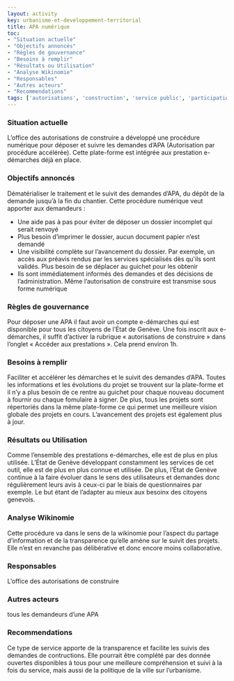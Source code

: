 ```yaml
---
layout: activity
key: urbanisme-et-developpement-territorial
title: APA numérique
toc:
- "Situation actuelle"
- "Objectifs annoncés"
- "Règles de gouvernance"
- "Besoins à remplir"
- "Résultats ou Utilisation"
- "Analyse Wikinomie"
- "Responsables"
- "Autres acteurs"
- "Recommendations"
tags: ['autorisations', 'construction', 'service public', 'participation']
---
```


### Situation actuelle

L’office des autorisations de construire a développé une procédure numérique pour déposer et suivre les demandes d’APA (Autorisation par procédure accélérée). Cette plate-forme est intégrée aux prestation e-démarches déjà en place. 


### Objectifs annoncés

Dématérialiser le traitement et le suivit des demandes d’APA, du dépôt de la demande jusqu’à la fin du chantier. Cette procédure numérique veut apporter aux demandeurs :

* 	Une aide pas à pas pour éviter de déposer un dossier incomplet qui serait renvoyé
* 	Plus besoin d’imprimer le dossier, aucun document papier n’est demandé
* 	Une visibilité complète sur l’avancement du dossier. Par exemple, un accès aux préavis rendus par les services spécialisés dès qu'ils sont validés. Plus besoin de se déplacer au guichet pour les obtenir
* 	Ils sont immédiatement informés des demandes et des décisions de l’administration. Même l’autorisation de construire est transmise sous forme numérique


### Règles de gouvernance

Pour déposer une APA il faut avoir un compte e-démarches qui est disponible pour tous les citoyens de l’État de Genève. Une fois inscrit aux e-démarches, il suffit d’activer la rubrique « autorisations de construire » dans l’onglet « Accéder aux prestations ». Cela prend environ 1h.


### Besoins à remplir

Faciliter et accélérer les démarches et le suivit des demandes d’APA. Toutes les informations et les évolutions du projet se trouvent sur la plate-forme et il n’y a plus besoin de ce rentre au guichet pour chaque nouveau document à fournir ou chaque fomulaire à signer.
De plus, tous les projets sont répertoriés dans la même plate-forme ce qui permet une meilleure vision globale des projets en cours. L’avancement des projets est également plus à jour.


### Résultats ou Utilisation

Comme l’ensemble des prestations e-démarches, elle est de plus en plus utilisée. L’État de Genève développant constamment les services de cet outil, elle est de plus en plus connue et utilisée. De plus, l’État de Genève continue à la faire évoluer dans le sens des utilisateurs et demandes donc régulièrement leurs avis à ceux-ci par le biais de questionnaires par exemple. Le but étant de l’adapter au mieux aux besoinx des citoyens genevois.


### Analyse Wikinomie

Cette procédure va dans le sens de la wikinomie pour l’aspect du partage d’information et de la transparence qu’elle amène sur le suivit des projets. Elle n’est en revanche pas délibérative et donc encore moins collaborative. 


### Responsables

L’office des autorisations de construire


### Autres acteurs

tous les demandeurs d’une APA


### Recommendations

Ce type de service apporte de la transparence et facilite les suivis des demandes de contructions. Elle pourrait être complété par des donnée ouvertes disponibles à tous pour une meilleure compréhension et suivi à la fois du service, mais aussi de la politique de la ville sur l’urbanisme. 